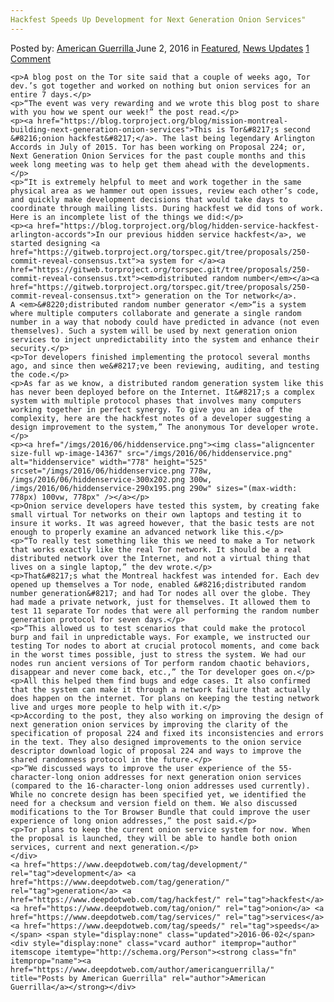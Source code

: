 ```yaml
---
Hackfest Speeds Up Development for Next Generation Onion Services"
---
```

<article class="post-listing post-14366 post type-post status-publish format-standard has-post-thumbnail hentry  tag-development tag-generation tag-hackfest tag-onion tag-services tag-speeds">
    <div class="post-inner">
        <span>Posted by: <a href="https://www.deepdotweb.com/author/americanguerrilla/" title="">American Guerrilla </a></span>
    <span>June 2, 2016</span>
    <span>in <a href="https://www.deepdotweb.com/category/deepdot-news/" rel="category tag">Featured</a>, <a href="https://www.deepdotweb.com/category/news-updates/" rel="category tag">News Updates</a></span>
    <span><a href="https://www.deepdotweb.com/2016/06/02/hackfest-speeds-development-next-generation-onion-services/#comments">1 Comment</a></span>
    </p>
    <div class="clear"></div>
    
    <p>A blog post on the Tor site said that a couple of weeks ago, Tor dev.’s got together and worked on nothing but onion services for an entire 7 days.</p>
    <p>“The event was very rewarding and we wrote this blog post to share with you how we spent our week!” the post read.</p>
    <p><a href="https://blog.torproject.org/blog/mission-montreal-building-next-generation-onion-services">This is Tor&#8217;s second &#8216;onion hackfest&#8217;</a>. The last being legendary Arlington Accords in July of 2015. Tor has been working on Proposal 224; or, Next Generation Onion Services for the past couple months and this week long meeting was to help get them ahead with the developments.</p>
    <p>“It is extremely helpful to meet and work together in the same physical area as we hammer out open issues, review each other’s code, and quickly make development decisions that would take days to coordinate through mailing lists. During hackfest we did tons of work. Here is an incomplete list of the things we did:</p>
    <p><a href="https://blog.torproject.org/blog/hidden-service-hackfest-arlington-accords">In our previous hidden service hackfest</a>, we started designing <a href="https://gitweb.torproject.org/torspec.git/tree/proposals/250-commit-reveal-consensus.txt">a system for </a><a href="https://gitweb.torproject.org/torspec.git/tree/proposals/250-commit-reveal-consensus.txt"><em>distributed random number</em></a><a href="https://gitweb.torproject.org/torspec.git/tree/proposals/250-commit-reveal-consensus.txt"> generation on the Tor network</a>. A <em>&#8220;distributed random number generator </em>“is a system where multiple computers collaborate and generate a single random number in a way that nobody could have predicted in advance (not even themselves). Such a system will be used by next generation onion services to inject unpredictability into the system and enhance their security.</p>
    <p>Tor developers finished implementing the protocol several months ago, and since then we&#8217;ve been reviewing, auditing, and testing the code.</p>
    <p>As far as we know, a distributed random generation system like this has never been deployed before on the Internet. It&#8217;s a complex system with multiple protocol phases that involves many computers working together in perfect synergy. To give you an idea of the complexity, here are the hackfest notes of a developer suggesting a design improvement to the system,” The anonymous Tor developer wrote.</p>
    <p><a href="/imgs/2016/06/hiddenservice.png"><img class="aligncenter size-full wp-image-14367" src="/imgs/2016/06/hiddenservice.png" alt="hiddenservice" width="778" height="525" srcset="/imgs/2016/06/hiddenservice.png 778w, /imgs/2016/06/hiddenservice-300x202.png 300w, /imgs/2016/06/hiddenservice-290x195.png 290w" sizes="(max-width: 778px) 100vw, 778px" /></a></p>
    <p>Onion service developers have tested this system, by creating fake small virtual Tor networks on their own laptops and testing it to insure it works. It was agreed however, that the basic tests are not enough to properly examine an advanced network like this.</p>
    <p>“To really test something like this we need to make a Tor network that works exactly like the real Tor network. It should be a real distributed network over the Internet, and not a virtual thing that lives on a single laptop,” the dev wrote.</p>
    <p>That&#8217;s what the Montreal hackfest was intended for. Each dev opened up themselves a Tor node, enabled &#8216;distributed random number generation&#8217; and had Tor nodes all over the globe. They had made a private network, just for themselves. It allowed them to test 11 separate Tor nodes that were all performing the random number generation protocol for seven days.</p>
    <p>“This allowed us to test scenarios that could make the protocol burp and fail in unpredictable ways. For example, we instructed our testing Tor nodes to abort at crucial protocol moments, and come back in the worst times possible, just to stress the system. We had our nodes run ancient versions of Tor perform random chaotic behaviors, disappear and never come back, etc.,” the Tor developer goes on.</p>
    <p>All this helped them find bugs and edge cases. It also confirmed that the system can make it through a network failure that actually does happen on the internet. Tor plans on keeping the testing network live and urges more people to help with it.</p>
    <p>According to the post, they also working on improving the design of next generation onion services by improving the clarity of the specification of proposal 224 and fixed its inconsistencies and errors in the text. They also designed improvements to the onion service descriptor download logic of proposal 224 and ways to improve the shared randomness protocol in the future.</p>
    <p>“We discussed ways to improve the user experience of the 55-character-long onion addresses for next generation onion services (compared to the 16-character-long onion addresses used currently). While no concrete design has been specified yet, we identified the need for a checksum and version field on them. We also discussed modifications to the Tor Browser Bundle that could improve the user experience of long onion addresses,” the post said.</p>
    <p>Tor plans to keep the current onion service system for now. When the proposal is launched, they will be able to handle both onion services, current and next generation.</p>
    </div>
    <a href="https://www.deepdotweb.com/tag/development/" rel="tag">development</a> <a href="https://www.deepdotweb.com/tag/generation/" rel="tag">generation</a> <a href="https://www.deepdotweb.com/tag/hackfest/" rel="tag">hackfest</a> <a href="https://www.deepdotweb.com/tag/onion/" rel="tag">onion</a> <a href="https://www.deepdotweb.com/tag/services/" rel="tag">services</a> <a href="https://www.deepdotweb.com/tag/speeds/" rel="tag">speeds</a></span> <span style="display:none" class="updated">2016-06-02</span>
    <div style="display:none" class="vcard author" itemprop="author" itemscope itemtype="http://schema.org/Person"><strong class="fn" itemprop="name"><a href="https://www.deepdotweb.com/author/americanguerrilla/" title="Posts by American Guerrilla" rel="author">American Guerrilla</a></strong></div>
    
